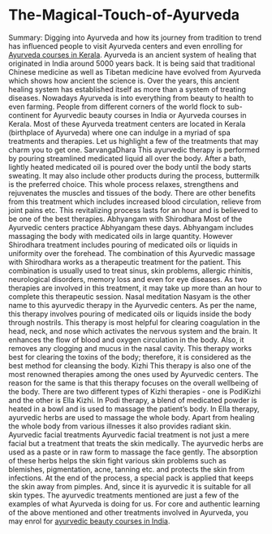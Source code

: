 # The-Magical-Touch-of-Ayurveda
Summary: Digging into Ayurveda and how its journey from tradition to trend has influenced people to visit Ayurveda centers and even enrolling for <a href="https://rishikulayurshala.com">Ayurveda courses in Kerala</a>.  Ayurveda is an ancient system of healing that originated in India around 5000 years back. It is being said that traditional Chinese medicine as well as Tibetan medicine have evolved from Ayurveda which shows how ancient the science is. Over the years, this ancient healing system has established itself as more than a system of treating diseases.  Nowadays Ayurveda is into everything from beauty to health to even farming. People from different corners of the world flock to sub-continent for Ayurvedic beauty courses in India or Ayurveda courses in Kerala.  Most of these Ayurveda treatment centers are located in Kerala (birthplace of Ayurveda) where one can indulge in a myriad of spa treatments and therapies.  Let us highlight a few of the treatments that may charm you to get one. SarvangaDhara This ayurvedic therapy is performed by pouring streamlined medicated liquid all over the body. After a bath, lightly heated medicated oil is poured over the body until the body starts sweating. It may also include other products during the process, buttermilk is the preferred choice. This whole process relaxes, strengthens and rejuvenates the muscles and tissues of the body. There are other benefits from this treatment which includes increased blood circulation, relieve from joint pains etc. This revitalizing process lasts for an hour and is believed to be one of the best therapies.  Abhyangam with Shirodhara Most of the Ayurvedic centers practice Abhyangam these days. Abhyangam includes massaging the body with medicated oils in large quantity. However Shirodhara treatment includes pouring of medicated oils or liquids in uniformity over the forehead. The combination of this Ayurvedic massage with Shirodhara works as a therapeutic treatment for the patient. This combination is usually used to treat sinus, skin problems, allergic rhinitis, neurological disorders, memory loss and even for eye diseases. As two therapies are involved in this treatment, it may take up more than an hour to complete this therapeutic session. Nasal meditation Nasyam is the other name to this ayurvedic therapy in the Ayurvedic centers. As per the name, this therapy involves pouring of medicated oils or liquids inside the body through nostrils. This therapy is most helpful for clearing coagulation in the head, neck, and nose which activates the nervous system and the brain. It enhances the flow of blood and oxygen circulation in the body. Also, it removes any clogging and mucus in the nasal cavity. This therapy works best for clearing the toxins of the body; therefore, it is considered as the best method for cleansing the body. Kizhi This therapy is also one of the most renowned therapies among the ones used by Ayurvedic centers. The reason for the same is that this therapy focuses on the overall wellbeing of the body. There are two different types of Kizhi therapies - one is PodiKizhi and the other is Ella Kizhi. In Podi therapy, a blend of medicated powder is heated in a bowl and is used to massage the patient’s body. In Ella therapy, ayurvedic herbs are used to massage the whole body. Apart from healing the whole body from various illnesses it also provides radiant skin.  Ayurvedic facial treatments Ayurvedic facial treatment is not just a mere facial but a treatment that treats the skin medically. The ayurvedic herbs are used as a paste or in raw form to massage the face gently. The absorption of these herbs helps the skin fight various skin problems such as blemishes, pigmentation, acne, tanning etc. and protects the skin from infections. At the end of the process, a special pack is applied that keeps the skin away from pimples. And, since it is ayurvedic it is suitable for all skin types. The ayurvedic treatments mentioned are just a few of the examples of what Ayurveda is doing for us. For core and authentic learning of the above mentioned and other treatments involved in Ayurveda, you may enrol for <a href="https://rishikulayurshala.com/ayurveda-beauty-therapy-course/">ayurvedic beauty courses in India</a>.

